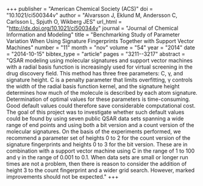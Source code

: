 +++
publisher = "American Chemical Society (ACS)"
doi = "10.1021/ci500344v"
author = "Alvarsson J, Eklund M, Andersson C, Carlsson L, Spjuth O, Wikberg JES"
url_html = "http://dx.doi.org/10.1021/ci500344v"
journal = "Journal of Chemical Information and Modeling"
title = "Benchmarking Study of Parameter Variation When Using Signature Fingerprints Together with Support Vector Machines"
number = "11"
month = "nov"
volume = "54"
year = "2014"
date = "2014-10-15"
bibtex_type = "article"
pages = "3211--3217"
abstract = "QSAR modeling using molecular signatures and support vector machines with a radial basis function is increasingly used for virtual screening in the drug discovery field. This method has three free parameters: C, γ, and signature height. C is a penalty parameter that limits overfitting, γ controls the width of the radial basis function kernel, and the signature height determines how much of the molecule is described by each atom signature. Determination of optimal values for these parameters is time-consuming. Good default values could therefore save considerable computational cost. The goal of this project was to investigate whether such default values could be found by using seven public QSAR data sets spanning a wide range of end points and using both a bit version and a count version of the molecular signatures. On the basis of the experiments performed, we recommend a parameter set of heights 0 to 2 for the count version of the signature fingerprints and heights 0 to 3 for the bit version. These are in combination with a support vector machine using C in the range of 1 to 100 and γ in the range of 0.001 to 0.1. When data sets are small or longer run times are not a problem, then there is reason to consider the addition of height 3 to the count fingerprint and a wider grid search. However, marked improvements should not be expected."
+++

